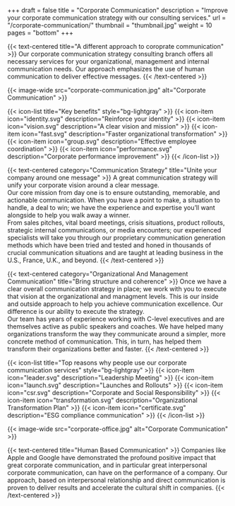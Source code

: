 +++
draft 			= false
title 			= "Corporate Communication"
description		= "Improve your corporate communication strategy with our consulting services."
url				= "/corporate-communication/"
thumbnail		= "thumbnail.jpg"
weight			= 10
pages			= "bottom"
+++

{{< text-centered title="A different approach to coroprate communication" >}}
Our corporate communication strategy consulting branch offers all necessary services for your organizational, management and internal communication needs. Our approach emphasizes the use of human communication to deliver effective messages.
{{< /text-centered >}}

{{< image-wide src="corporate-communication.jpg" alt="Corporate Communication" >}}

{{< icon-list title="Key benefits" style="bg-lightgray" >}}
	{{< icon-item icon="identity.svg" description="Reinforce your identity" >}}
	{{< icon-item icon="vision.svg" description="A clear vision and mission" >}}
	{{< icon-item icon="fast.svg" description="Faster organizational transformation" >}}
	{{< icon-item icon="group.svg" description="Effective employee coordination" >}}
	{{< icon-item icon="performance.svg" description="Corporate performance improvement" >}}
{{< /icon-list >}}

{{< text-centered category="Communication Strategy" title="Unite your company around one message" >}}
A great communication strategy will unify your corporate vision around a clear message.<br>Our core mission from day one is to ensure outstanding, memorable, and actionable communication. When you have a point to make, a situation to handle, a deal to win; we have the experience and expertise you’ll want alongside to help you walk away a winner.<br>From sales pitches, vital board meetings, crisis situations, product rollouts, strategic internal communications, or media encounters; our experienced specialists will take you through our proprietary communication generation methods which have been tried and tested and honed  in thousands of crucial communication situations and are taught at leading business in the U.S., France, U.K., and beyond.
{{< /text-centered >}}

{{< text-centered category="Organizational And Management Communication" title="Bring structure and coherence" >}}
Once we have a clear overall communication strategy in place; we work with you to execute that vision at the organizational and managment levels. This is our inside and outside approach to help you achieve communication excellence. Our difference is our ability to execute the strategy.<br>Our team has years of experience working with C-level executives and are themselves active as public speakers and coaches. We have helped many organizations transform the way they communicate around a simpler, more concrete method of communication. This, in turn, has helped them transform their organizations better and faster.
{{< /text-centered >}}
 
{{< icon-list title="Top reasons why people use our corporate communication services" style="bg-lightgray" >}}
	{{< icon-item icon="leader.svg" description="Leadership Meeting" >}}
	{{< icon-item icon="launch.svg" description="Launches and Rollouts" >}}
	{{< icon-item icon="csr.svg" description="Corporate and Social Responsibility" >}}
	{{< icon-item icon="transformation.svg" description="Organizational Transformation Plan" >}}
	{{< icon-item icon="certificate.svg" description="ESG compliance communication" >}}
{{< /icon-list >}}

{{< image-wide src="corporate-office.jpg" alt="Corporate Communication" >}}

{{< text-centered title="Human Based Communication" >}}
Companies like Apple and Google have demonstrated the profound positive impact that great corporate communication, and in particular great interpersonal corporate communication, can have on the performance of a company. Our approach, based on interpersonal relationship and direct communication is proven to deliver results and accelerate the cultural shift in companies.
{{< /text-centered >}}

